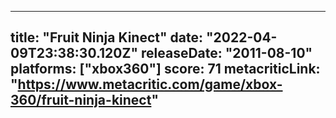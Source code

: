 
---
title: "Fruit Ninja Kinect"
date: "2022-04-09T23:38:30.120Z"
releaseDate: "2011-08-10"
platforms: ["xbox360"]
score: 71
metacriticLink: "https://www.metacritic.com/game/xbox-360/fruit-ninja-kinect"
---
